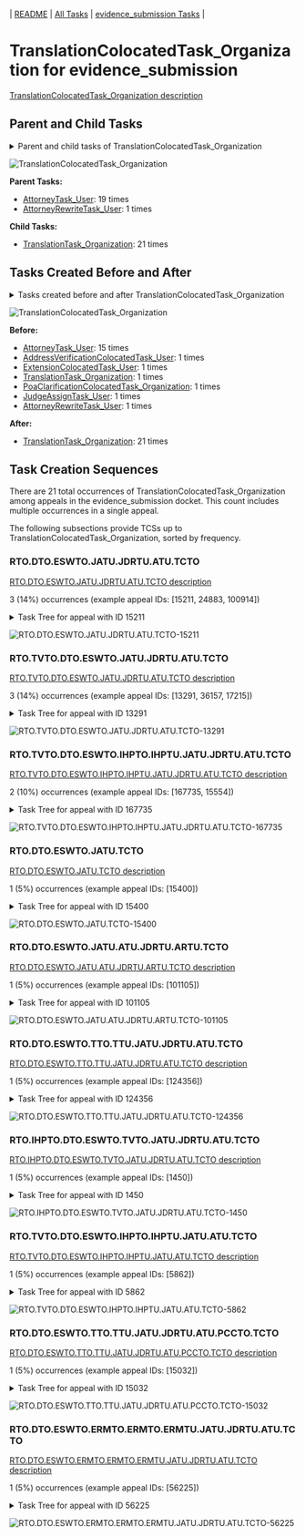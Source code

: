 <!-- DO NOT EDIT THIS FILE.  This file is autogenerated. -->
| [README](../README.md) | [All Tasks](../alltasks.md) | [evidence_submission Tasks](tasklist.md) |

# TranslationColocatedTask_Organization for evidence_submission

[TranslationColocatedTask_Organization description](../descr/TranslationColocatedTask_Organization.md)

## Parent and Child Tasks

<details><summary markdown='span'>Parent and child tasks of TranslationColocatedTask_Organization
</summary>

```
digraph G {
rankdir=LR;
node [shape=box]
"TranslationColocatedTask_Organization" -> "TranslationTask_Organization" [label=21]
"AttorneyTask_User" -> "TranslationColocatedTask_Organization" [label=19]
"AttorneyRewriteTask_User" -> "TranslationColocatedTask_Organization" [label=1]
}
```
</details>

![TranslationColocatedTask_Organization](dot/TranslationColocatedTask_Organization-parentchild.dot.png)

**Parent Tasks:**

   * [AttorneyTask_User](AttorneyTask_User.md): 19 times
   * [AttorneyRewriteTask_User](AttorneyRewriteTask_User.md): 1 times

**Child Tasks:**

   * [TranslationTask_Organization](TranslationTask_Organization.md): 21 times

## Tasks Created Before and After

<details><summary markdown='span'>Tasks created before and after TranslationColocatedTask_Organization</summary>

```
digraph G {
rankdir=LR;

"TranslationColocatedTask_Organization" -> "TranslationTask_Organization" [label=21]
"AttorneyTask_User" -> "TranslationColocatedTask_Organization" [label=15]
"TranslationTask_Organization" -> "TranslationColocatedTask_Organization" [label=1]
"PoaClarificationColocatedTask_Organization" -> "TranslationColocatedTask_Organization" [label=1]
"JudgeAssignTask_User" -> "TranslationColocatedTask_Organization" [label=1]
"ExtensionColocatedTask_User" -> "TranslationColocatedTask_Organization" [label=1]
"AttorneyRewriteTask_User" -> "TranslationColocatedTask_Organization" [label=1]
"AddressVerificationColocatedTask_User" -> "TranslationColocatedTask_Organization" [label=1]
}
```
</details>

![TranslationColocatedTask_Organization](dot/TranslationColocatedTask_Organization.dot.png)

**Before:**

   * [AttorneyTask_User](AttorneyTask_User.md): 15 times
   * [AddressVerificationColocatedTask_User](AddressVerificationColocatedTask_User.md): 1 times
   * [ExtensionColocatedTask_User](ExtensionColocatedTask_User.md): 1 times
   * [TranslationTask_Organization](TranslationTask_Organization.md): 1 times
   * [PoaClarificationColocatedTask_Organization](PoaClarificationColocatedTask_Organization.md): 1 times
   * [JudgeAssignTask_User](JudgeAssignTask_User.md): 1 times
   * [AttorneyRewriteTask_User](AttorneyRewriteTask_User.md): 1 times

**After:**

   * [TranslationTask_Organization](TranslationTask_Organization.md): 21 times

## Task Creation Sequences

There are 21 total occurrences of TranslationColocatedTask_Organization among appeals in the evidence_submission docket.  This count includes multiple occurrences in a single appeal.

The following subsections provide TCSs up to TranslationColocatedTask_Organization, sorted by frequency.

### RTO.DTO.ESWTO.JATU.JDRTU.ATU.TCTO

[RTO.DTO.ESWTO.JATU.JDRTU.ATU.TCTO description](../descr/RTO.DTO.ESWTO.JATU.JDRTU.ATU.TCTO.md)

3 (14%) occurrences (example appeal IDs: [15211, 24883, 100914])

<details><summary markdown='span'>Task Tree for appeal with ID 15211</summary>

```
@startuml
skinparam {
  ObjectBorderColor #555
  ObjectBorderThickness 0
  ObjectFontStyle bold
  ObjectFontSize 14
  ObjectAttributeFontColor #333
  ObjectAttributeFontSize 12
}
  object 0.RootTask #8dd3c7 {
Organization
}
  object 1.DistributionTask #ffffb3 {
Organization
}
  object 2.EvidenceSubmissionWindowTask #fccde5 {
Organization
}
  object 3.JudgeAssignTask #ccebc5 {
User
}
  object 4.JudgeDecisionReviewTask #d9d9d9 {
User
}
  object 5.AttorneyTask #bc80bd {
User
}
  object 6.TranslationColocatedTask #ccebc5 {
Organization  <back:white>    </back>
}
  object 7.TranslationTask #bebada {
Organization
}
  object 8.TranslationTask #bebada {
User
}
  object 9.TimedHoldTask #fccde5 {
User
}
  object 10.BvaDispatchTask #b3de69 {
Organization
}
  object 11.BvaDispatchTask #b3de69 {
User
}
0.RootTask -- 1.DistributionTask
1.DistributionTask -- 2.EvidenceSubmissionWindowTask
0.RootTask -- 3.JudgeAssignTask
0.RootTask -- 4.JudgeDecisionReviewTask
4.JudgeDecisionReviewTask -- 5.AttorneyTask
5.AttorneyTask -- 6.TranslationColocatedTask
6.TranslationColocatedTask -- 7.TranslationTask
7.TranslationTask -- 8.TranslationTask
8.TranslationTask -- 9.TimedHoldTask
0.RootTask -- 10.BvaDispatchTask
10.BvaDispatchTask -- 11.BvaDispatchTask
@enduml
```
</details>

![RTO.DTO.ESWTO.JATU.JDRTU.ATU.TCTO-15211](uml/RTO.DTO.ESWTO.JATU.JDRTU.ATU.TCTO-15211.png)

### RTO.TVTO.DTO.ESWTO.JATU.JDRTU.ATU.TCTO

[RTO.TVTO.DTO.ESWTO.JATU.JDRTU.ATU.TCTO description](../descr/RTO.TVTO.DTO.ESWTO.JATU.JDRTU.ATU.TCTO.md)

3 (14%) occurrences (example appeal IDs: [13291, 36157, 17215])

<details><summary markdown='span'>Task Tree for appeal with ID 13291</summary>

```
@startuml
skinparam {
  ObjectBorderColor #555
  ObjectBorderThickness 0
  ObjectFontStyle bold
  ObjectFontSize 14
  ObjectAttributeFontColor #333
  ObjectAttributeFontSize 12
}
  object 0.RootTask #8dd3c7 {
Organization
}
  object 1.TrackVeteranTask #bebada {
Organization
}
  object 2.DistributionTask #ffffb3 {
Organization
}
  object 3.EvidenceSubmissionWindowTask #fccde5 {
Organization
}
  object 4.InformalHearingPresentationTask #fdb462 {
Organization
}
  object 5.JudgeAssignTask #ccebc5 {
User
}
  object 6.JudgeDecisionReviewTask #d9d9d9 {
User
}
  object 7.AttorneyTask #bc80bd {
User
}
  object 8.TranslationColocatedTask #ccebc5 {
Organization  <back:white>    </back>
}
  object 9.TranslationTask #bebada {
Organization
}
  object 10.TranslationTask #bebada {
User
}
  object 11.TimedHoldTask #fccde5 {
User
}
  object 12.BvaDispatchTask #b3de69 {
Organization
}
  object 13.BvaDispatchTask #b3de69 {
User
}
0.RootTask -- 1.TrackVeteranTask
0.RootTask -- 2.DistributionTask
2.DistributionTask -- 3.EvidenceSubmissionWindowTask
2.DistributionTask -- 4.InformalHearingPresentationTask
0.RootTask -- 5.JudgeAssignTask
0.RootTask -- 6.JudgeDecisionReviewTask
6.JudgeDecisionReviewTask -- 7.AttorneyTask
7.AttorneyTask -- 8.TranslationColocatedTask
8.TranslationColocatedTask -- 9.TranslationTask
9.TranslationTask -- 10.TranslationTask
10.TranslationTask -- 11.TimedHoldTask
0.RootTask -- 12.BvaDispatchTask
12.BvaDispatchTask -- 13.BvaDispatchTask
@enduml
```
</details>

![RTO.TVTO.DTO.ESWTO.JATU.JDRTU.ATU.TCTO-13291](uml/RTO.TVTO.DTO.ESWTO.JATU.JDRTU.ATU.TCTO-13291.png)

### RTO.TVTO.DTO.ESWTO.IHPTO.IHPTU.JATU.JDRTU.ATU.TCTO

[RTO.TVTO.DTO.ESWTO.IHPTO.IHPTU.JATU.JDRTU.ATU.TCTO description](../descr/RTO.TVTO.DTO.ESWTO.IHPTO.IHPTU.JATU.JDRTU.ATU.TCTO.md)

2 (10%) occurrences (example appeal IDs: [167735, 15554])

<details><summary markdown='span'>Task Tree for appeal with ID 167735</summary>

```
@startuml
skinparam {
  ObjectBorderColor #555
  ObjectBorderThickness 0
  ObjectFontStyle bold
  ObjectFontSize 14
  ObjectAttributeFontColor #333
  ObjectAttributeFontSize 12
}
  object 0.RootTask #8dd3c7 {
Organization
}
  object 1.TrackVeteranTask #bebada {
Organization
}
  object 2.DistributionTask #ffffb3 {
Organization
}
  object 3.EvidenceSubmissionWindowTask #fccde5 {
Organization
}
  object 4.InformalHearingPresentationTask #fdb462 {
Organization
}
  object 5.InformalHearingPresentationTask #fdb462 {
User
}
  object 6.JudgeAssignTask #ccebc5 {
User
}
  object 7.JudgeDecisionReviewTask #d9d9d9 {
User
}
  object 8.AttorneyTask #bc80bd {
User
}
  object 9.TranslationColocatedTask #ccebc5 {
Organization  <back:white>    </back>
}
  object 10.TranslationTask #bebada {
Organization
}
0.RootTask -- 1.TrackVeteranTask
0.RootTask -- 2.DistributionTask
2.DistributionTask -- 3.EvidenceSubmissionWindowTask
2.DistributionTask -- 4.InformalHearingPresentationTask
4.InformalHearingPresentationTask -- 5.InformalHearingPresentationTask
0.RootTask -- 6.JudgeAssignTask
0.RootTask -- 7.JudgeDecisionReviewTask
7.JudgeDecisionReviewTask -- 8.AttorneyTask
8.AttorneyTask -- 9.TranslationColocatedTask
9.TranslationColocatedTask -- 10.TranslationTask
@enduml
```
</details>

![RTO.TVTO.DTO.ESWTO.IHPTO.IHPTU.JATU.JDRTU.ATU.TCTO-167735](uml/RTO.TVTO.DTO.ESWTO.IHPTO.IHPTU.JATU.JDRTU.ATU.TCTO-167735.png)

### RTO.DTO.ESWTO.JATU.TCTO

[RTO.DTO.ESWTO.JATU.TCTO description](../descr/RTO.DTO.ESWTO.JATU.TCTO.md)

1 (5%) occurrences (example appeal IDs: [15400])

<details><summary markdown='span'>Task Tree for appeal with ID 15400</summary>

```
@startuml
skinparam {
  ObjectBorderColor #555
  ObjectBorderThickness 0
  ObjectFontStyle bold
  ObjectFontSize 14
  ObjectAttributeFontColor #333
  ObjectAttributeFontSize 12
}
  object 0.RootTask #8dd3c7 {
Organization
}
  object 1.DistributionTask #ffffb3 {
Organization
}
  object 2.EvidenceSubmissionWindowTask #fccde5 {
Organization
}
  object 3.JudgeAssignTask #ccebc5 {
User
}
  object 4.JudgeDecisionReviewTask #d9d9d9 {
User
}
  object 5.AttorneyTask #bc80bd {
User
}
  object 6.TranslationColocatedTask #ccebc5 {
Organization  <back:white>    </back>
}
  object 7.TranslationTask #bebada {
Organization
}
  object 8.TranslationTask #bebada {
User
}
  object 9.TimedHoldTask #fccde5 {
User
}
  object 10.JudgeAssignTask #ccebc5 {
User
}
  object 11.JudgeDecisionReviewTask #d9d9d9 {
User
}
  object 12.AttorneyTask #bc80bd {
User
}
  object 13.BvaDispatchTask #b3de69 {
Organization
}
  object 14.BvaDispatchTask #b3de69 {
User
}
0.RootTask -- 1.DistributionTask
1.DistributionTask -- 2.EvidenceSubmissionWindowTask
0.RootTask -- 3.JudgeAssignTask
0.RootTask -- 4.JudgeDecisionReviewTask
4.JudgeDecisionReviewTask -- 5.AttorneyTask
5.AttorneyTask -- 6.TranslationColocatedTask
6.TranslationColocatedTask -- 7.TranslationTask
7.TranslationTask -- 8.TranslationTask
8.TranslationTask -- 9.TimedHoldTask
0.RootTask -- 10.JudgeAssignTask
0.RootTask -- 11.JudgeDecisionReviewTask
11.JudgeDecisionReviewTask -- 12.AttorneyTask
0.RootTask -- 13.BvaDispatchTask
13.BvaDispatchTask -- 14.BvaDispatchTask
@enduml
```
</details>

![RTO.DTO.ESWTO.JATU.TCTO-15400](uml/RTO.DTO.ESWTO.JATU.TCTO-15400.png)

### RTO.DTO.ESWTO.JATU.ATU.JDRTU.ARTU.TCTO

[RTO.DTO.ESWTO.JATU.ATU.JDRTU.ARTU.TCTO description](../descr/RTO.DTO.ESWTO.JATU.ATU.JDRTU.ARTU.TCTO.md)

1 (5%) occurrences (example appeal IDs: [101105])

<details><summary markdown='span'>Task Tree for appeal with ID 101105</summary>

```
@startuml
skinparam {
  ObjectBorderColor #555
  ObjectBorderThickness 0
  ObjectFontStyle bold
  ObjectFontSize 14
  ObjectAttributeFontColor #333
  ObjectAttributeFontSize 12
}
  object 0.RootTask #8dd3c7 {
Organization
}
  object 1.DistributionTask #ffffb3 {
Organization
}
  object 2.EvidenceSubmissionWindowTask #fccde5 {
Organization
}
  object 3.JudgeAssignTask #ccebc5 {
User
}
  object 4.JudgeDecisionReviewTask #d9d9d9 {
User
}
  object 5.AttorneyTask #bc80bd {
User
}
  object 6.JudgeDecisionReviewTask #d9d9d9 {
User
}
  object 7.AttorneyRewriteTask #b3de69 {
User
}
  object 8.TranslationColocatedTask #ccebc5 {
Organization  <back:white>    </back>
}
  object 9.TranslationTask #bebada {
Organization
}
  object 10.TranslationTask #bebada {
User
}
  object 11.OtherColocatedTask #80b1d3 {
Organization
}
  object 12.OtherColocatedTask #80b1d3 {
User
}
  object 13.OtherColocatedTask #80b1d3 {
User
}
  object 14.OtherColocatedTask #80b1d3 {
Organization
}
  object 15.OtherColocatedTask #80b1d3 {
User
}
  object 16.TimedHoldTask #fccde5 {
User
}
  object 17.BvaDispatchTask #b3de69 {
Organization
}
  object 18.BvaDispatchTask #b3de69 {
User
}
0.RootTask -- 1.DistributionTask
1.DistributionTask -- 2.EvidenceSubmissionWindowTask
0.RootTask -- 3.JudgeAssignTask
0.RootTask -- 4.JudgeDecisionReviewTask
6.JudgeDecisionReviewTask -- 5.AttorneyTask
0.RootTask -- 6.JudgeDecisionReviewTask
6.JudgeDecisionReviewTask -- 7.AttorneyRewriteTask
7.AttorneyRewriteTask -- 8.TranslationColocatedTask
8.TranslationColocatedTask -- 9.TranslationTask
9.TranslationTask -- 10.TranslationTask
7.AttorneyRewriteTask -- 11.OtherColocatedTask
11.OtherColocatedTask -- 12.OtherColocatedTask
11.OtherColocatedTask -- 13.OtherColocatedTask
7.AttorneyRewriteTask -- 14.OtherColocatedTask
14.OtherColocatedTask -- 15.OtherColocatedTask
15.OtherColocatedTask -- 16.TimedHoldTask
0.RootTask -- 17.BvaDispatchTask
17.BvaDispatchTask -- 18.BvaDispatchTask
@enduml
```
</details>

![RTO.DTO.ESWTO.JATU.ATU.JDRTU.ARTU.TCTO-101105](uml/RTO.DTO.ESWTO.JATU.ATU.JDRTU.ARTU.TCTO-101105.png)

### RTO.DTO.ESWTO.TTO.TTU.JATU.JDRTU.ATU.TCTO

[RTO.DTO.ESWTO.TTO.TTU.JATU.JDRTU.ATU.TCTO description](../descr/RTO.DTO.ESWTO.TTO.TTU.JATU.JDRTU.ATU.TCTO.md)

1 (5%) occurrences (example appeal IDs: [124356])

<details><summary markdown='span'>Task Tree for appeal with ID 124356</summary>

```
@startuml
skinparam {
  ObjectBorderColor #555
  ObjectBorderThickness 0
  ObjectFontStyle bold
  ObjectFontSize 14
  ObjectAttributeFontColor #333
  ObjectAttributeFontSize 12
}
  object 0.RootTask #8dd3c7 {
Organization
}
  object 1.DistributionTask #ffffb3 {
Organization
}
  object 2.EvidenceSubmissionWindowTask #fccde5 {
Organization
}
  object 3.TranslationTask #bebada {
Organization
}
  object 4.TranslationTask #bebada {
User
}
  object 5.TranslationTask #bebada {
User
}
  object 6.JudgeAssignTask #ccebc5 {
User
}
  object 7.JudgeDecisionReviewTask #d9d9d9 {
User
}
  object 8.AttorneyTask #bc80bd {
User
}
  object 9.TranslationColocatedTask #ccebc5 {
Organization  <back:white>    </back>
}
  object 10.TranslationTask #bebada {
Organization
}
  object 11.TranslationTask #bebada {
User
}
  object 12.EvidenceOrArgumentMailTask #ffffb3 {
Organization
}
  object 13.EvidenceOrArgumentMailTask #ffffb3 {
User
}
  object 14.TranslationTask #bebada {
User
}
  object 15.TimedHoldTask #fccde5 {
User
}
  object 16.TimedHoldTask #fccde5 {
User
}
  object 17.BvaDispatchTask #b3de69 {
Organization
}
  object 18.BvaDispatchTask #b3de69 {
User
}
0.RootTask -- 1.DistributionTask
1.DistributionTask -- 2.EvidenceSubmissionWindowTask
1.DistributionTask -- 3.TranslationTask
3.TranslationTask -- 4.TranslationTask
3.TranslationTask -- 5.TranslationTask
0.RootTask -- 6.JudgeAssignTask
0.RootTask -- 7.JudgeDecisionReviewTask
7.JudgeDecisionReviewTask -- 8.AttorneyTask
8.AttorneyTask -- 9.TranslationColocatedTask
9.TranslationColocatedTask -- 10.TranslationTask
10.TranslationTask -- 11.TranslationTask
0.RootTask -- 12.EvidenceOrArgumentMailTask
12.EvidenceOrArgumentMailTask -- 13.EvidenceOrArgumentMailTask
10.TranslationTask -- 14.TranslationTask
14.TranslationTask -- 15.TimedHoldTask
14.TranslationTask -- 16.TimedHoldTask
0.RootTask -- 17.BvaDispatchTask
17.BvaDispatchTask -- 18.BvaDispatchTask
@enduml
```
</details>

![RTO.DTO.ESWTO.TTO.TTU.JATU.JDRTU.ATU.TCTO-124356](uml/RTO.DTO.ESWTO.TTO.TTU.JATU.JDRTU.ATU.TCTO-124356.png)

### RTO.IHPTO.DTO.ESWTO.TVTO.JATU.JDRTU.ATU.TCTO

[RTO.IHPTO.DTO.ESWTO.TVTO.JATU.JDRTU.ATU.TCTO description](../descr/RTO.IHPTO.DTO.ESWTO.TVTO.JATU.JDRTU.ATU.TCTO.md)

1 (5%) occurrences (example appeal IDs: [1450])

<details><summary markdown='span'>Task Tree for appeal with ID 1450</summary>

```
@startuml
skinparam {
  ObjectBorderColor #555
  ObjectBorderThickness 0
  ObjectFontStyle bold
  ObjectFontSize 14
  ObjectAttributeFontColor #333
  ObjectAttributeFontSize 12
}
  object 0.RootTask #8dd3c7 {
Organization
}
  object 1.InformalHearingPresentationTask #fdb462 {
Organization
}
  object 2.DistributionTask #ffffb3 {
Organization
}
  object 3.EvidenceSubmissionWindowTask #fccde5 {
Organization
}
  object 4.TrackVeteranTask #bebada {
Organization
}
  object 5.JudgeAssignTask #ccebc5 {
User
}
  object 6.JudgeDecisionReviewTask #d9d9d9 {
User
}
  object 7.AttorneyTask #bc80bd {
User
}
  object 8.TranslationColocatedTask #ccebc5 {
Organization  <back:white>    </back>
}
  object 9.TranslationTask #bebada {
Organization
}
  object 10.TranslationTask #bebada {
User
}
  object 11.TranslationTask #bebada {
User
}
  object 12.TimedHoldTask #fccde5 {
User
}
  object 13.TranslationTask #bebada {
User
}
  object 14.BvaDispatchTask #b3de69 {
Organization
}
  object 15.BvaDispatchTask #b3de69 {
User
}
2.DistributionTask -- 1.InformalHearingPresentationTask
0.RootTask -- 2.DistributionTask
2.DistributionTask -- 3.EvidenceSubmissionWindowTask
0.RootTask -- 4.TrackVeteranTask
0.RootTask -- 5.JudgeAssignTask
0.RootTask -- 6.JudgeDecisionReviewTask
6.JudgeDecisionReviewTask -- 7.AttorneyTask
7.AttorneyTask -- 8.TranslationColocatedTask
8.TranslationColocatedTask -- 9.TranslationTask
9.TranslationTask -- 10.TranslationTask
9.TranslationTask -- 11.TranslationTask
13.TranslationTask -- 12.TimedHoldTask
9.TranslationTask -- 13.TranslationTask
0.RootTask -- 14.BvaDispatchTask
14.BvaDispatchTask -- 15.BvaDispatchTask
@enduml
```
</details>

![RTO.IHPTO.DTO.ESWTO.TVTO.JATU.JDRTU.ATU.TCTO-1450](uml/RTO.IHPTO.DTO.ESWTO.TVTO.JATU.JDRTU.ATU.TCTO-1450.png)

### RTO.TVTO.DTO.ESWTO.IHPTO.IHPTU.JATU.ATU.TCTO

[RTO.TVTO.DTO.ESWTO.IHPTO.IHPTU.JATU.ATU.TCTO description](../descr/RTO.TVTO.DTO.ESWTO.IHPTO.IHPTU.JATU.ATU.TCTO.md)

1 (5%) occurrences (example appeal IDs: [5862])

<details><summary markdown='span'>Task Tree for appeal with ID 5862</summary>

```
@startuml
skinparam {
  ObjectBorderColor #555
  ObjectBorderThickness 0
  ObjectFontStyle bold
  ObjectFontSize 14
  ObjectAttributeFontColor #333
  ObjectAttributeFontSize 12
}
  object 0.RootTask #8dd3c7 {
Organization
}
  object 1.TrackVeteranTask #bebada {
Organization
}
  object 2.DistributionTask #ffffb3 {
Organization
}
  object 3.EvidenceSubmissionWindowTask #fccde5 {
Organization
}
  object 4.InformalHearingPresentationTask #fdb462 {
Organization
}
  object 5.InformalHearingPresentationTask #fdb462 {
User
}
  object 6.JudgeAssignTask #ccebc5 {
User
}
  object 7.JudgeDecisionReviewTask #d9d9d9 {
User
}
  object 8.AttorneyTask #bc80bd {
User
}
  object 9.TranslationColocatedTask #ccebc5 {
Organization  <back:white>    </back>
}
  object 10.TranslationTask #bebada {
Organization
}
  object 11.TranslationTask #bebada {
User
}
  object 12.TimedHoldTask #fccde5 {
User
}
  object 13.JudgeDecisionReviewTask #d9d9d9 {
User
}
  object 14.BvaDispatchTask #b3de69 {
Organization
}
  object 15.BvaDispatchTask #b3de69 {
User
}
  object 16.BvaDispatchTask #b3de69 {
User
}
  object 17.JudgeDispatchReturnTask #ffffb3 {
User
}
  object 18.JudgeDispatchReturnTask #ffffb3 {
User
}
0.RootTask -- 1.TrackVeteranTask
0.RootTask -- 2.DistributionTask
2.DistributionTask -- 3.EvidenceSubmissionWindowTask
2.DistributionTask -- 4.InformalHearingPresentationTask
4.InformalHearingPresentationTask -- 5.InformalHearingPresentationTask
0.RootTask -- 6.JudgeAssignTask
0.RootTask -- 7.JudgeDecisionReviewTask
13.JudgeDecisionReviewTask -- 8.AttorneyTask
8.AttorneyTask -- 9.TranslationColocatedTask
9.TranslationColocatedTask -- 10.TranslationTask
10.TranslationTask -- 11.TranslationTask
11.TranslationTask -- 12.TimedHoldTask
0.RootTask -- 13.JudgeDecisionReviewTask
0.RootTask -- 14.BvaDispatchTask
14.BvaDispatchTask -- 15.BvaDispatchTask
14.BvaDispatchTask -- 16.BvaDispatchTask
16.BvaDispatchTask -- 17.JudgeDispatchReturnTask
16.BvaDispatchTask -- 18.JudgeDispatchReturnTask
@enduml
```
</details>

![RTO.TVTO.DTO.ESWTO.IHPTO.IHPTU.JATU.ATU.TCTO-5862](uml/RTO.TVTO.DTO.ESWTO.IHPTO.IHPTU.JATU.ATU.TCTO-5862.png)

### RTO.DTO.ESWTO.TTO.TTU.JATU.JDRTU.ATU.PCCTO.TCTO

[RTO.DTO.ESWTO.TTO.TTU.JATU.JDRTU.ATU.PCCTO.TCTO description](../descr/RTO.DTO.ESWTO.TTO.TTU.JATU.JDRTU.ATU.PCCTO.TCTO.md)

1 (5%) occurrences (example appeal IDs: [15032])

<details><summary markdown='span'>Task Tree for appeal with ID 15032</summary>

```
@startuml
skinparam {
  ObjectBorderColor #555
  ObjectBorderThickness 0
  ObjectFontStyle bold
  ObjectFontSize 14
  ObjectAttributeFontColor #333
  ObjectAttributeFontSize 12
}
  object 0.RootTask #8dd3c7 {
Organization
}
  object 1.DistributionTask #ffffb3 {
Organization
}
  object 2.EvidenceSubmissionWindowTask #fccde5 {
Organization
}
  object 3.TranslationTask #bebada {
Organization
}
  object 4.TranslationTask #bebada {
User
}
  object 5.TranslationTask #bebada {
User
}
  object 6.JudgeAssignTask #ccebc5 {
User
}
  object 7.JudgeDecisionReviewTask #d9d9d9 {
User
}
  object 8.AttorneyTask #bc80bd {
User
}
  object 9.PoaClarificationColocatedTask #bebada {
Organization
}
  object 10.PoaClarificationColocatedTask #bebada {
User
}
  object 11.TranslationColocatedTask #ccebc5 {
Organization  <back:white>    </back>
}
  object 12.TranslationTask #bebada {
Organization
}
  object 13.TranslationTask #bebada {
User
}
  object 14.TimedHoldTask #fccde5 {
User
}
  object 15.PoaClarificationColocatedTask #bebada {
User
}
  object 16.BvaDispatchTask #b3de69 {
Organization
}
  object 17.BvaDispatchTask #b3de69 {
User
}
0.RootTask -- 1.DistributionTask
1.DistributionTask -- 2.EvidenceSubmissionWindowTask
1.DistributionTask -- 3.TranslationTask
3.TranslationTask -- 4.TranslationTask
3.TranslationTask -- 5.TranslationTask
0.RootTask -- 6.JudgeAssignTask
0.RootTask -- 7.JudgeDecisionReviewTask
7.JudgeDecisionReviewTask -- 8.AttorneyTask
8.AttorneyTask -- 9.PoaClarificationColocatedTask
9.PoaClarificationColocatedTask -- 10.PoaClarificationColocatedTask
8.AttorneyTask -- 11.TranslationColocatedTask
11.TranslationColocatedTask -- 12.TranslationTask
12.TranslationTask -- 13.TranslationTask
13.TranslationTask -- 14.TimedHoldTask
9.PoaClarificationColocatedTask -- 15.PoaClarificationColocatedTask
0.RootTask -- 16.BvaDispatchTask
16.BvaDispatchTask -- 17.BvaDispatchTask
@enduml
```
</details>

![RTO.DTO.ESWTO.TTO.TTU.JATU.JDRTU.ATU.PCCTO.TCTO-15032](uml/RTO.DTO.ESWTO.TTO.TTU.JATU.JDRTU.ATU.PCCTO.TCTO-15032.png)

### RTO.DTO.ESWTO.ERMTO.ERMTO.ERMTU.JATU.JDRTU.ATU.TCTO

[RTO.DTO.ESWTO.ERMTO.ERMTO.ERMTU.JATU.JDRTU.ATU.TCTO description](../descr/RTO.DTO.ESWTO.ERMTO.ERMTO.ERMTU.JATU.JDRTU.ATU.TCTO.md)

1 (5%) occurrences (example appeal IDs: [56225])

<details><summary markdown='span'>Task Tree for appeal with ID 56225</summary>

```
@startuml
skinparam {
  ObjectBorderColor #555
  ObjectBorderThickness 0
  ObjectFontStyle bold
  ObjectFontSize 14
  ObjectAttributeFontColor #333
  ObjectAttributeFontSize 12
}
  object 0.RootTask #8dd3c7 {
Organization
}
  object 1.DistributionTask #ffffb3 {
Organization
}
  object 2.EvidenceSubmissionWindowTask #fccde5 {
Organization
}
  object 3.ExtensionRequestMailTask #fdb462 {
Organization
}
  object 4.ExtensionRequestMailTask #fdb462 {
Organization
}
  object 5.ExtensionRequestMailTask #fdb462 {
User
}
  object 6.ExtensionRequestMailTask #fdb462 {
User
}
  object 7.JudgeAssignTask #ccebc5 {
User
}
  object 8.JudgeDecisionReviewTask #d9d9d9 {
User
}
  object 9.AttorneyTask #bc80bd {
User
}
  object 10.TranslationColocatedTask #ccebc5 {
Organization  <back:white>    </back>
}
  object 11.TranslationTask #bebada {
Organization
}
  object 12.TranslationTask #bebada {
User
}
  object 13.TranslationTask #bebada {
User
}
  object 14.TimedHoldTask #fccde5 {
User
}
  object 15.BvaDispatchTask #b3de69 {
Organization
}
  object 16.BvaDispatchTask #b3de69 {
User
}
  object 17.BvaDispatchTask #b3de69 {
User
}
0.RootTask -- 1.DistributionTask
1.DistributionTask -- 2.EvidenceSubmissionWindowTask
1.DistributionTask -- 3.ExtensionRequestMailTask
3.ExtensionRequestMailTask -- 4.ExtensionRequestMailTask
4.ExtensionRequestMailTask -- 5.ExtensionRequestMailTask
4.ExtensionRequestMailTask -- 6.ExtensionRequestMailTask
0.RootTask -- 7.JudgeAssignTask
0.RootTask -- 8.JudgeDecisionReviewTask
8.JudgeDecisionReviewTask -- 9.AttorneyTask
9.AttorneyTask -- 10.TranslationColocatedTask
10.TranslationColocatedTask -- 11.TranslationTask
11.TranslationTask -- 12.TranslationTask
11.TranslationTask -- 13.TranslationTask
13.TranslationTask -- 14.TimedHoldTask
0.RootTask -- 15.BvaDispatchTask
15.BvaDispatchTask -- 16.BvaDispatchTask
15.BvaDispatchTask -- 17.BvaDispatchTask
@enduml
```
</details>

![RTO.DTO.ESWTO.ERMTO.ERMTO.ERMTU.JATU.JDRTU.ATU.TCTO-56225](uml/RTO.DTO.ESWTO.ERMTO.ERMTO.ERMTU.JATU.JDRTU.ATU.TCTO-56225.png)

